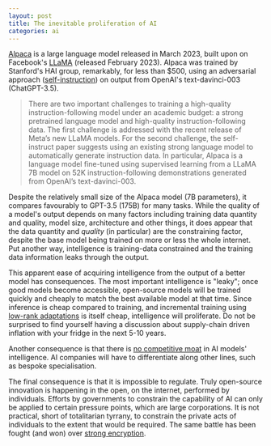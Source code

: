 ```yaml
---
layout: post
title: The inevitable proliferation of AI
categories: ai
---
```


[Alpaca] is a large language model released in March 2023, built upon on Facebook's [LLaMA] (released February 2023). Alpaca was trained by Stanford's HAI group, remarkably, for less than $500, using an adversarial approach ([self-instruction]) on output from OpenAI's text-davinci-003 (ChatGPT-3.5).

> There are two important challenges to training a high-quality instruction-following model under an academic budget: a strong pretrained language model and high-quality instruction-following data. The first challenge is addressed with the recent release of Meta’s new LLaMA models. For the second challenge, the self-instruct paper suggests using an existing strong language model to automatically generate instruction data. In particular, Alpaca is a language model fine-tuned using supervised learning from a LLaMA 7B model on 52K instruction-following demonstrations generated from OpenAI’s text-davinci-003.

Despite the relatively small size of the Alpaca model (7B parameters), it compares favourably to GPT-3.5 (175B) for many tasks. While the quality of a model's output depends on many factors including training data quantity and quality, model size, architecture and other things, it does appear that the data quantity and *quality* (in particular) are the constraining factor, despite the base model being trained on more or less the whole internet. Put another way, intelligence is training-data constrained and the training data information leaks through the output.

This apparent ease of acquiring intelligence from the output of a better model has consequences. The most important intelligence is "leaky"; once good models become accessible, open-source models will be trained quickly and cheaply to match the best available model at that time. Since inference is cheap compared to training, and incremental training using [low-rank adaptations] is itself cheap, intelligence will proliferate. Do not be surprised to find yourself having a discussion about supply-chain driven inflation with your fridge in the next 5-10 years.

Another consequence is that there is [no competitive moat] in AI models' intelligence. AI companies will have to differentiate along other lines, such as bespoke specialisation.

The final consequence is that it is impossible to regulate. Truly open-source innovation is happening in the open, on the internet, performed by individuals. Efforts by governments to constrain the capability of AI can only be applied to certain pressure points, which are large corporations. It is not practical, short of totalitarian tyrrany, to constrain the private acts of individuals to the extent that would be required. The same battle has been fought (and won) over [strong encryption].


[Alpaca]: https://crfm.stanford.edu/2023/03/13/alpaca.html
[LLaMA]: https://arxiv.org/abs/2302.13971v1
[self-instruction]: https://arxiv.org/abs/2212.10560
[low-rank adaptations]: https://arxiv.org/abs/2106.09685
[no competitive moat]: https://www.semianalysis.com/p/google-we-have-no-moat-and-neither
[strong encryption]: https://en.wikipedia.org/wiki/Pretty_Good_Privacy#History
